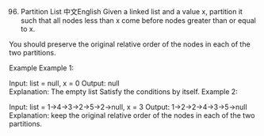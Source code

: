 96. Partition List
中文English
Given a linked list and a value x, partition it such that all nodes less than x come before nodes greater than or equal to x.

You should preserve the original relative order of the nodes in each of the two partitions.

Example
Example 1:

Input:  list = null, x = 0
Output: null	
Explanation: The empty list Satisfy the conditions by itself.
Example 2:

Input:  list = 1->4->3->2->5->2->null, x = 3
Output: 1->2->2->4->3->5->null	
Explanation:  keep the original relative order of the nodes in each of the two partitions.
